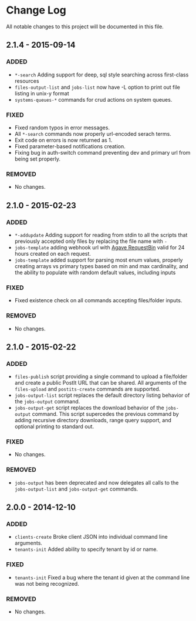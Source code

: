 # Change Log
All notable changes to this project will be documented in this file.

## 2.1.4 - 2015-09-14
### ADDED
- `*-search` Adding support for deep, sql style searching across first-class resources
- `files-output-list` and `jobs-list` now have -L option to print out file listing in unix-y format
- `systems-queues-*` commands for crud actions on system queues.

### FIXED
- Fixed random typos in error messages.
- All `*-search` commands now properly url-encoded serach terms.
- Exit code on errors is now returned as 1.
- Fixed parameter-based notifications creation.
- Fixing bug in auth-switch command preventing dev and primary url from being set properly.

### REMOVED
- No changes.

## 2.1.0 - 2015-02-23
### ADDED
- `*-addupdate` Adding support for reading from stdin to all the scripts that previously accepted only files by replacing the file name with `-`
- `jobs-template` adding webhook url with [Agave RequestBin](http://requestbin.agaveapi.co/) valid for 24 hours created on each request.
- `jobs-template` added support for parsing most enum values, properly creating arrays vs primary types based on min and max cardinality, and the ability to populate with random default values, including inputs

### FIXED
- Fixed existence check on all commands accepting files/folder inputs.

### REMOVED
- No changes.


## 2.1.0 - 2015-02-22
### ADDED
- `files-publish` script providing a single command to upload a file/folder and create a public PostIt URL that can be shared. All arguments of the `files-upload` and `postits-create` commands are supported.
- `jobs-output-list` script replaces the default directory listing behavior of the `jobs-output` command.
- `jobs-output-get` script replaces the download behavior of the `jobs-output` command. This script supercedes the previous command by adding recursive directory downloads, range query support, and optional printing to standard out.

### FIXED
- No changes.

### REMOVED
- `jobs-output` has been deprecated and now delegates all calls to the `jobs-output-list` and `jobs-output-get` commands.


## 2.0.0 - 2014-12-10
### ADDED
- `clients-create` Broke client JSON into individual command line arguments.
- `tenants-init` Added ability to specify tenant by id or name.

### FIXED
- `tenants-init` Fixed a bug where the tenant id given at the command line was not being recognized.

### REMOVED
- No changes.
